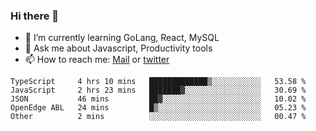 ### Hi there 👋

- 🌱 I’m currently learning GoLang, React, MySQL
- 💬 Ask me about Javascript, Productivity tools 
- 📫 How to reach me: [Mail](mailto:kvaishak47@gmail.com) or [twitter](https://twitter.com/kvaish4k)

<!--START_SECTION:waka-->
```text
TypeScript     4 hrs 10 mins   █████████████▒░░░░░░░░░░░   53.58 % 
JavaScript     2 hrs 23 mins   ███████▓░░░░░░░░░░░░░░░░░   30.69 % 
JSON           46 mins         ██▓░░░░░░░░░░░░░░░░░░░░░░   10.02 % 
OpenEdge ABL   24 mins         █▒░░░░░░░░░░░░░░░░░░░░░░░   05.23 % 
Other          2 mins          ░░░░░░░░░░░░░░░░░░░░░░░░░   00.47 % 
```
<!--END_SECTION:waka-->
